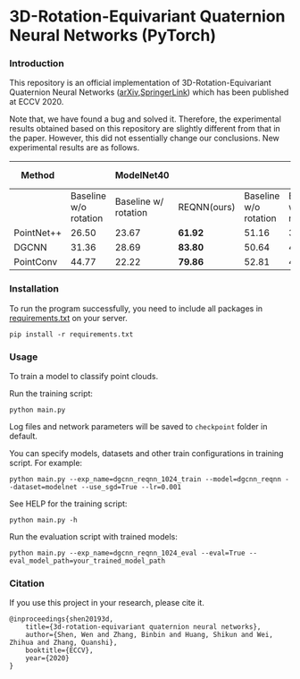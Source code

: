 # 3D-Rotation-Equivariant Quaternion Neural Networks (PyTorch)

### Introduction
This repository is an official implementation of 3D-Rotation-Equivariant Quaternion Neural Networks
([arXiv](https://arxiv.org/abs/1911.09040),[SpringerLink](https://link.springer.com/chapter/10.1007/978-3-030-58565-5_32#citeas)) which has been published at ECCV 2020.

Note that, we have found a bug and solved it. Therefore, the experimental results obtained based on this repository are slightly different from that in the paper. However, this did not essentially change our conclusions. New experimental results are as follows.

| Method     |                       | ModelNet40              |             |                 | 3D MNIST              |             |
| ---------- | --------------------- | -------------------- | ----------- | --------------------- | -------------------- | ----------- |
|            | Baseline w/o rotation | Baseline w/ rotation | REQNN(ours) |Baseline w/o rotation | Baseline w/ rotation | REQNN(ours) |
| PointNet++ | 26.50                 | 23.67                | **61.92**   |     51.16            | 35.05                | **69.71**   |
| DGCNN      | 31.36                 | 28.69                | **83.80**   |     50.64            | 45.64                | **84.50**   |
| PointConv  |  44.77                | 22.22                | **79.86**   |      52.81            | 46.20                | **83.05**   |


### Installation

<!--Install Pytorch. You may also need to install h5py. The code has been tested with Python 3.6, Pytorch 1.12.0, CUDA 10.0 and cuDNN 7.6 on Ubuntu 18.04.

Place datasets (ModelNet40 or 3D MNIST) to the `data` folder.-->

To run the program successfully, you need to include all packages in [requirements.txt](./requirements.txt) on your server.
```
pip install -r requirements.txt
```

### Usage

To train a model to classify point clouds.

Run the training script:


``` 1024 points
python main.py 
```

Log files and network parameters will be saved to `checkpoint` folder in default.


You can specify models, datasets and other train configurations in training script. For example:

`````` 
python main.py --exp_name=dgcnn_reqnn_1024_train --model=dgcnn_reqnn --dataset=modelnet --use_sgd=True --lr=0.001
``````

See HELP for the training script:

```
python main.py -h
```

Run the evaluation script with trained models:

``` 1024 points
python main.py --exp_name=dgcnn_reqnn_1024_eval --eval=True --eval_model_path=your_trained_model_path
```

### Citation

If you use this project in your research, please cite it.

```
@inproceedings{shen20193d,
	title={3d-rotation-equivariant quaternion neural networks},
	author={Shen, Wen and Zhang, Binbin and Huang, Shikun and Wei, Zhihua and Zhang, Quanshi},
	booktitle={ECCV},
	year={2020}
}
```